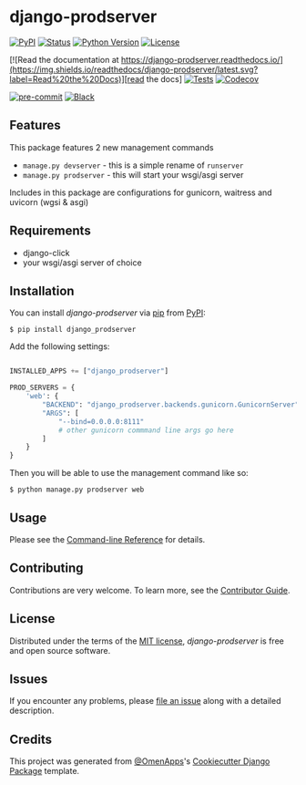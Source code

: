 # django-prodserver

[![PyPI](https://img.shields.io/pypi/v/django-prodserver.svg)][pypi status]
[![Status](https://img.shields.io/pypi/status/django-prodserver.svg)][pypi status]
[![Python Version](https://img.shields.io/pypi/pyversions/django-prodserver)][pypi status]
[![License](https://img.shields.io/pypi/l/django-prodserver)][license]

[![Read the documentation at https://django-prodserver.readthedocs.io/](https://img.shields.io/readthedocs/django-prodserver/latest.svg?label=Read%20the%20Docs)][read the docs]
[![Tests](https://github.com/nanorepublica/django-prodserver/actions/workflows/tests.yml/badge.svg)][tests]
[![Codecov](https://codecov.io/gh/nanorepublica/django-prodserver/branch/main/graph/badge.svg)][codecov]

[![pre-commit](https://img.shields.io/badge/pre--commit-enabled-brightgreen?logo=pre-commit&logoColor=white)][pre-commit]
[![Black](https://img.shields.io/badge/code%20style-black-000000.svg)][black]

[pypi status]: https://pypi.org/project/django-prodserver/
[read the docs]: https://django-prodserver.readthedocs.io/
[tests]: https://github.com/nanorepublica/django-prodserver/actions?workflow=Tests
[codecov]: https://app.codecov.io/gh/nanorepublica/django-prodserver
[pre-commit]: https://github.com/pre-commit/pre-commit
[black]: https://github.com/psf/black

## Features

This package features 2 new management commands

- `manage.py devserver` - this is a simple rename of `runserver`
- `manage.py prodserver` - this will start your wsgi/asgi server

Includes in this package are configurations for gunicorn, waitress and uvicorn (wgsi & asgi)

## Requirements

- django-click
- your wsgi/asgi server of choice

## Installation

You can install _django-prodserver_ via [pip] from [PyPI]:

```console
$ pip install django_prodserver
```

Add the following settings:

```py

INSTALLED_APPS += ["django_prodserver"]

PROD_SERVERS = {
    'web': {
        "BACKEND": "django_prodserver.backends.gunicorn.GunicornServer",
        "ARGS": [
            "--bind=0.0.0.0:8111"
            # other gunicorn commmand line args go here
        ]
    }
}
```

Then you will be able to use the management command like so:
```console
$ python manage.py prodserver web
```

## Usage

Please see the [Command-line Reference] for details.

## Contributing

Contributions are very welcome.
To learn more, see the [Contributor Guide].

## License

Distributed under the terms of the [MIT license][license],
_django-prodserver_ is free and open source software.

## Issues

If you encounter any problems,
please [file an issue] along with a detailed description.

## Credits

This project was generated from [@OmenApps]'s [Cookiecutter Django Package] template.

[@omenapps]: https://github.com/OmenApps
[pypi]: https://pypi.org/
[cookiecutter django package]: https://github.com/OmenApps/cookiecutter-django-package
[file an issue]: https://github.com/nanorepublica/django-prodserver/issues
[pip]: https://pip.pypa.io/

<!-- github-only -->

[license]: https://github.com/nanorepublica/django-prodserver/blob/main/LICENSE
[contributor guide]: https://github.com/nanorepublica/django-prodserver/blob/main/CONTRIBUTING.md
[command-line reference]: https://django-prodserver.readthedocs.io/en/latest/usage.html

